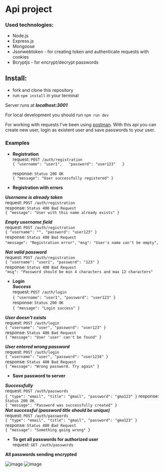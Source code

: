 # Api project
### Used technologies:
* Node.js
* Express.js
* Mongoose
* Jsonwebtoken - for creating token and authenticate requests with cookies
* Bcryptjs - for encrypt/decrypt passwords

## Install:
* fork and clone this repository
* run `npm install` in your terminal

Server runs at ***localhost:3001***

For local development you should run `npm run dev`

For working with requests I've been using [postman](https://web.postman.co//).
With this api you can create new user, login as existent user and save passwords to your user.

### Examples
* **Registration**\
request: `POST /auth/registration`\
`{
    "username": "user1",  
    "password": "user123"  
}`

  response: `Status 200 OK`\
`{
    "message": "User successfully registered"
}`

* **Registration with errors**

***Username is already taken***\
 request: `POST /auth/registration`\
  response: `Status 400 Bad Request`\
`{
    "message": "User with this name already exists"
}`

***Empty username field***\
  request: `POST /auth/registration`\
  `{
    "username": "",
    "password": "user123"
}`\
  response: `Status 400 Bad Request`\
`"message": "Registration error",`
`"msg": "User's name can't be empty",`

***Not valid password***\
request: `POST /auth/registration`\
`{
    "username": "user1",
    "password": "123"
}`\
response: `Status 400 Bad Request`\
`"msg": "Password should be min 4 characters and max 12 characters"`

* **Login**\
***Success***\
request: `POST /auth/login`\
`{
    "username": "user1",
    "password": "user123"
}`\
response: `Status 200 OK`\
`{
    "message": "Login success"
}`

***User doesn't exists***\
request: `POST /auth/login`\
`{
    "username": "user",
    "password": "user123"
}`\
response: `Status 400 Bad Request`\
`{
    "message": "User 'user' can't be found"
}`

***User entered wrong password***\
request: `POST /auth/login`\
`{
    "username": "user",
    "password": "user1234"
}`\
response: `Status 400 Bad Request`\
`{
    "message": "Wrong password. Try again"
}`

* **Save password to server**

***Successfully***\
request: `POST /auth/passwords`\
`{
    "type": "email",
    "title": "gmail",
    "password": "gma123"
}`
response: `Status 200 OK`\
`{
    "message": "Password was successfully created"
}`\
***Not successful (password title should be unique)***\
request: `POST /auth/passwords`\
`{
    "type": "email",
    "title": "gmail",
    "password": "gma123"
}`\
response: `Status 400 Bad Request`\
`{
    "message": "Something going wrong"
}`

* **To get all passwords for authorized user**\
request: `GET /auth/passwords`

**All passwords sending encrypted**

![image](https://user-images.githubusercontent.com/92047770/152548481-3dbaa77e-028e-4aba-821a-82dd64e22ba6.png)
![image](https://user-images.githubusercontent.com/92047770/152548536-035aaa4d-66f5-4645-b464-1367c487b9a4.png)


